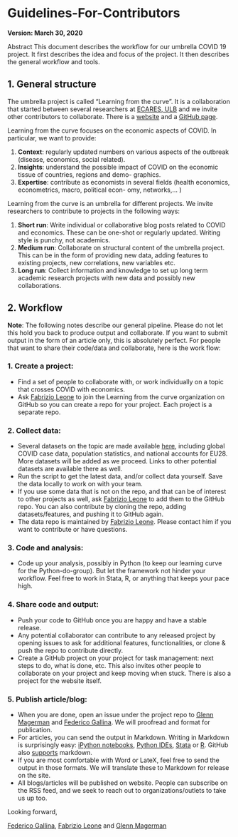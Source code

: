 # Guidelines-For-Contributors

**Version: March 30, 2020**

Abstract
This document describes the workflow for our umbrella COVID 19 project. It first describes the idea and focus of
the project. It then describes the general workflow and tools.

## 1. General structure

The umbrella project is called “Learning from the curve”. It is a collaboration
that started between several researchers at [ECARES, ULB](https://ecares.ulb.be/) and we invite other contributors to collaborate. There is a [website](https://learning-from-the-curve.github.io/) and a [GitHub page](https://github.com/Learning-from-the-curve).

Learning from the curve focuses on the economic aspects of COVID. In particular, we want to provide:

1. **Context**: regularly updated numbers on various aspects of the outbreak (disease, economics, social related).
2. **Insights**: understand the possible impact of COVID on the economic tissue of countries, regions and demo-
    graphics.
3. **Expertise**: contribute as economists in several fields (health economics, econometrics, macro, political econ-
    omy, networks,... )

Learning from the curve is an umbrella for different projects. We invite researchers to contribute to projects in the
following ways:

1. **Short run**: Write individual or collaborative blog posts related to COVID and economics. These can be 
    one-shot or regularly updated. Writing style is punchy, not academics.
2. **Medium run**: Collaborate on structural content of the umbrella project. This can be in the form of providing
    new data, adding features to existing projects, new correlations, new variables etc.
3. **Long run**: Collect information and knowledge to set up long term academic research projects with new data
    and possibly new collaborations.

## 2. Workflow

**Note**: The following notes describe our general pipeline. Please do not let this hold you back to produce output and
collaborate. If you want to submit output in the form of an article only, this is absolutely perfect.
For people that want to share their code/data and collaborate, here is the work flow:

### 1. Create a project:

- Find a set of people to collaborate with, or work individually on a topic that crosses COVID with economics.
- Ask [Fabrizio Leone](https://github.com/Fab993) to join the Learning from the curve organization on GitHub so you can create a repo
for your project. Each project is a separate repo.

### 2. Collect data:

- Several datasets on the topic are made available [here](https://github.com/Learning-from-the-curve/Data), including global COVID case data, population statistics, and national accounts for EU28. More datasets will be added as we proceed. Links to other potential
datasets are available there as well.
- Run the script to get the latest data, and/or collect data yourself. Save the data locally to work on with
your team.
- If you use some data that is not on the repo, and that can be of interest to other projects as well, ask
[Fabrizio Leone](https://github.com/Fab993) to add them to the GitHub repo. You can also contribute by cloning the repo, adding
datasets/features, and pushing it to GitHub again.
- The data repo is maintained by [Fabrizio Leone](https://github.com/Fab993). Please contact him if you want to contribute or have questions.

### 3. Code and analysis:

- Code up your analysis, possibly in Python (to keep our learning curve for the Python-do-group). But let
the framework not hinder your workflow. Feel free to work in Stata, R, or anything that keeps your pace
high.

### 4. Share code and output:

- Push your code to GitHub once you are happy and have a stable release.
- Any potential collaborator can contribute to any released project by opening issues to ask for additional
features, functionalities, or clone & push the repo to contribute directly.
- Create a GitHub project on your project for task management: next steps to do, what is done, etc. This also
invites other people to collaborate on your project and keep moving when stuck. There is also a project for
the website itself.

### 5. Publish article/blog:

- When you are done, open an issue under the project repo to [Glenn Magerman](https://github.com/glennmagerman) and [Federico Gallina](https://github.com/FedeGall). We
will proofread and format for publication.
- For articles, you can send the output in Markdown. Writing in Markdown is surprisingly easy: [iPython
notebooks](https://www.datacamp.com/community/tutorials/markdown-in-jupyter-notebook), [Python IDEs](https://python-markdown.github.io), [Stata](https://data.princeton.edu/stata/markdown) or [R](https://kbroman.org/knitr_knutshell/pages/Rmarkdown.html). GitHub also [supports](https://guides.github.com/features/mastering-markdown/) markdown.
- If you are most comfortable with Word or LateX, feel free to send the output in those formats. We will
translate these to Markdown for release on the site.
- All blogs/articles will be published on website. People can subscribe on the RSS feed, and we seek to
reach out to organizations/outlets to take us up too.

Looking forward,

[Federico Gallina](https://github.com/FedeGall), [Fabrizio Leone](https://github.com/Fab993) and [Glenn Magerman](https://github.com/glennmagerman)


